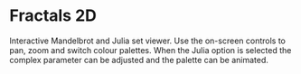 # Fractals 2D

Interactive Mandelbrot and Julia set viewer. Use the on-screen controls to pan, zoom
and switch colour palettes. When the Julia option is selected the complex
parameter can be adjusted and the palette can be animated.
